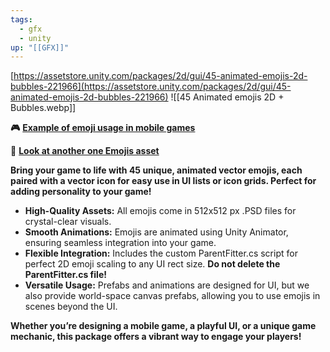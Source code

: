 ```yaml
---
tags:
  - gfx
  - unity
up: "[[GFX]]"
---
```

[https://assetstore.unity.com/packages/2d/gui/45-animated-emojis-2d-bubbles-221966](https://assetstore.unity.com/packages/2d/gui/45-animated-emojis-2d-bubbles-221966)
![[45 Animated emojis 2D + Bubbles.webp]]

**🎮** [**Example of emoji usage in mobile games**](https://youtu.be/40lfxxAqPnA)

**👀** [**Look at another one Emojis asset**](https://u3d.as/30WQ)

**Bring your game to life with 45 unique, animated vector emojis, each paired with a vector icon for easy use in UI lists or icon grids. Perfect for adding personality to your game!**

- **High-Quality Assets:** All emojis come in 512x512 px .PSD files for crystal-clear visuals.
- **Smooth Animations:** Emojis are animated using Unity Animator, ensuring seamless integration into your game.
- **Flexible Integration:** Includes the custom ParentFitter.cs script for perfect 2D emoji scaling to any UI rect size. **Do not delete the ParentFitter.cs file!**
- **Versatile Usage:** Prefabs and animations are designed for UI, but we also provide world-space canvas prefabs, allowing you to use emojis in scenes beyond the UI.

**Whether you’re designing a mobile game, a playful UI, or a unique game mechanic, this package offers a vibrant way to engage your players!**